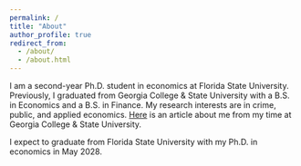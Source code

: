 ```yaml
---
permalink: /
title: "About"
author_profile: true
redirect_from: 
  - /about/
  - /about.html
---
```


<section id="about-me">
  <p>
    I am a second-year Ph.D. student in economics at Florida State University. 
    Previously, I graduated from Georgia College & State University with a B.S. in Economics and a B.S. in Finance. 
    My research interests are in crime, public, and applied economics. 
    <a href="https://frontpage.gcsu.edu/node/14695" target="_blank">Here</a> is an article about me from my time at Georgia College & State University.
  </p>

  <p>
    I expect to graduate from Florida State University with my Ph.D. in economics in May 2028.
  </p>
</section>



